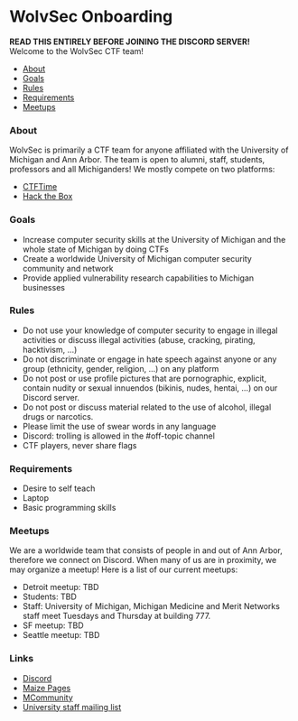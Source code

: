 # WolvSec Onboarding 
<b>READ THIS ENTIRELY BEFORE JOINING THE DISCORD SERVER!</b><br/>
Welcome to the WolvSec CTF team! 

* [About](#about)
* [Goals](#goals)
* [Rules](#rules)
* [Requirements](#req)
* [Meetups](#meetup)

<h3 id="about">About</h3>
WolvSec is primarily a CTF team for anyone affiliated with the University of Michigan and Ann Arbor. The team is open to alumni, staff, students, professors and all Michiganders! We mostly compete on two platforms:

* [CTFTime](https://ctftime.org/team/83621)
* [Hack the Box](https://hackthebox.eu)

<h3 id="goals">Goals</h3>

* Increase computer security skills at the University of Michigan and the whole state of Michigan by doing CTFs
* Create a worldwide University of Michigan computer security community and network
* Provide applied vulnerability research capabilities to Michigan businesses

<h3 id="rules">Rules</h3>

* Do not use your knowledge of computer security to engage in illegal activities or discuss illegal activities (abuse, cracking, pirating, hacktivism, ...)
* Do not discriminate or engage in hate speech against anyone or any group (ethnicity, gender, religion, ...) on any platform
* Do not post or use profile pictures that are pornographic, explicit, contain nudity or sexual innuendos (bikinis, nudes, hentai, ...) on our Discord server.
* Do not post or discuss material related to the use of alcohol, illegal drugs or narcotics.
* Please limit the use of swear words in any language
* Discord: trolling is allowed in the #off-topic channel
* CTF players, never share flags

<h3 id="req">Requirements</h3>

* Desire to self teach
* Laptop
* Basic programming skills

<h3>Meetups</h3>
We are a worldwide team that consists of people in and out of Ann Arbor, therefore we connect on Discord. When many of us are in proximity, we may organize a meetup! Here is a list of our current meetups: 

* Detroit meetup: TBD
* Students: TBD
* Staff: University of Michigan, Michigan Medicine and Merit Networks staff meet Tuesdays and Thursday at building 777.
* SF meetup: TBD
* Seattle meetup: TBD

<h3 id="links">Links</h3>

* [Discord](https://discord.gg/KJjjzSr)
* [Maize Pages](https://maizepages.umich.edu/organization/wolverinesec)
* [MCommunity](https://mcommunity.umich.edu/#group:w01verines)
* [University staff mailing list](https://mcommunity.umich.edu/#group:IA-MM-CTF)
